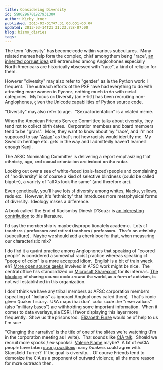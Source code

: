 ```yaml
---
title: Considering Diversity
id: 5900296781927931300
author: Kirby Urner
published: 2013-03-01T07:31:00.001-08:00
updated: 2013-03-14T21:31:23.778-07:00
blog: bizmo_diaries
tags: 
---
```


The term "diversity" has become code within various subcultures.  Many related memes help form the complex, chief among them being "race", [an inherited corrupt idea](http://mybizmo.blogspot.com/2012/10/omsi-science-on-race.html) still entrenched among Anglophones especially.  North Americans are historically obsessed with "race", a kind of religion for them.

However "diversity" may also refer to "gender" as in the Python world I frequent.  The outreach efforts of the PSF have had everything to do with attracting more women to Pycons, nothing much to do with racial categories.  My focus on Diversity (an e-list) has been recruiting non-Anglophones, given the Unicode capabilities of Python source code.

"Diversity" may also refer to age.   "Sexual orientation" is a related meme.

When the American Friends Service Committee talks about diversity, they tend not to collect birth dates.  Corporation members and board members tend to be "grays".  More, they want to know about my "race", and I'm not supposed to say "[Asian](http://mybizmo.blogspot.com/2005/02/hotel-rwanda-movie-review.html)" as that's not how racists would identify me.  My Swedish heritage etc. gets in the way and I admittedly haven't learned enough Kanji.

The AFSC Nominating Committee is delivering a report emphasizing that ethnicity, age, and sexual orientation are indeed on the radar.

Looking out over a sea of white-faced (pale-faced) people and complaining of "no diversity" is of course a kind of selective blindness (could be called bigotry), a variety of "all Xs look the same" (and therefore are).

Even genetically, you'll have lots of diversity among whites, blacks, yellows, reds etc.  However, it's "ethnicity" that introduces more metaphysical forms of diversity.  Ideology makes a difference.

A book called The End of Racism by Dinesh D'Souza is [an interesting contribution](http://www.washingtonpost.com/wp-srv/style/longterm/books/chap1/endofrac.htm) to this literature.

I'd say the membership is maybe disproportionately academic.  Lots of teachers / professors and retired teachers / professors.  That's an ethnicity (subculture).  Maybe we should add a check box for that, when measuring our characteristic mix?

I do find it a quaint practice among Anglophones that speaking of "colored people" is considered a somewhat racist practice whereas speaking of "people of color" is a more accepted idiom.  English is a bit of train wreck eh?
[](http://libreplanet.org/wiki/Group:Empowermentors)
[More open source geeks](http://libreplanet.org/wiki/Group:Empowermentors) involved in AFSC work might be nice.  The central office has standardized on [Microsoft Sharepoint](http://stackoverflow.com/questions/247959/open-source-sharepoint) for its internals. [The ideology](http://xkcd.com/225/) of sharing source code around the world, as a form of activism, is not well established in this organization.

I don't think we have any tribal members as AFSC corporation members (speaking of "Indians" as ignorant Anglophones called them).  That's ironic given Quaker history.  USA maps that don't color code the "reservations" (also "military bases") are withholding some important information.  When it comes to data overlays, ala ESRI, I favor displaying this layer more frequently.  Show us the prisons too.  [Elizabeth Furse](http://worldgame.blogspot.com/2012/11/wanderers-20121128.html) would be of help to us I'm sure.

"Changing the narrative" is the title of one of the slides we're watching (I'm in the corporation meeting as I write).  That sounds like [CIA talk](http://controlroom.blogspot.com/2013/02/zero-dark-thirty-movie-review.html).  Should we recruit more spooks / ex-spooks?  [Valerie Plame](http://worldgame.blogspot.com/2010/07/countdown-to-zero-movie-review.html) maybe?  A lot of exCIA people have taken [strong positions](http://mybizmo.blogspot.com/2009/03/uncovered-movie-review.html) many Quakers could agree with.  Stansfield Turner?  If the goal is diversity...  Of course Friends tend to demonize the CIA as a proponent of outward violence; all the more reason for more outreach then.